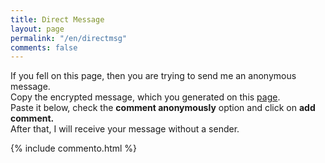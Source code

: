 ```yaml
---
title: Direct Message
layout: page
permalink: "/en/directmsg"
comments: false
---
```


<div class="row justify-content-between">
<div class="col-md-8 pr-5">

If you fell on this page, then you are trying to send me an anonymous message.<br>
Copy the encrypted message, which you generated on this <a href="{{ site.baseurl }}/en/contact" target="_blank">page</a>.<br>
Paste it below, check the <b>comment anonymously</b> option and click on <b>add comment.</b><br>
After that, I will receive your message without a sender.

{% include commento.html %}
